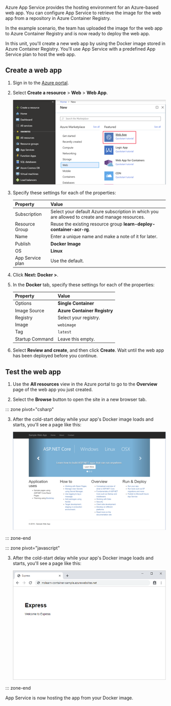 Azure App Service provides the hosting environment for an Azure-based web app. You can configure App Service to retrieve the image for the web app from a repository in Azure Container Registry. 

In the example scenario, the team has uploaded the image for the web app to Azure Container Registry and is now ready to deploy the web app.

In this unit, you'll create a new web app by using the Docker image stored in Azure Container Registry. You'll use App Service with a predefined App Service plan to host the web app.

## Create a web app

1. Sign in to the [Azure portal](https://portal.azure.com/learn.docs.microsoft.com?azure-portal=true).

1. Select **Create a resource** > **Web** > **Web App**.

    ![Screenshot that shows the Azure Marketplace with Web App selected](../media/5-search-web-app-annotated.png)

1. Specify these settings for each of the properties:

    | Property | Value |
    |---|---|
    | Subscription | Select your default Azure subscription in which you are allowed to create and manage resources. |
    | Resource Group | Reuse the existing resource group **learn-deploy-container-acr-rg**. |
    | Name | Enter a unique name and make a note of it for later. |
    | Publish | **Docker Image** |
    | OS | **Linux** |
    | App Service plan | Use the default. |

1. Click **Next:&nbsp;Docker&nbsp;&gt;**.

1. In the **Docker** tab, specify these settings for each of the properties:

    | Property | Value |
    |---|---|
    | Options | **Single Container** |
    | Image Source | **Azure Container Registry** |
    | Registry | Select your registry. |
    | Image | `webimage` |
    | Tag | `latest` |
    | Startup Command | Leave this empty. |

1. Select **Review and create**, and then click **Create**. Wait until the web app has been deployed before you continue.

## Test the web app

1. Use the **All resources** view in the Azure portal to go to the **Overview** page of the web app you just created.

2. Select the **Browse** button to open the site in a new browser tab.

::: zone pivot="csharp"

3. After the cold-start delay while your app's Docker image loads and starts, you'll see a page like this:

    ![Screenshot of the sample web app](../media/5-sample-web-app-dotnet.png)

::: zone-end

::: zone pivot="javascript"

3. After the cold-start delay while your app's Docker image loads and starts, you'll see a page like this:

    ![Screenshot of the sample web app](../media/5-sample-web-app-node.png)

::: zone-end

App Service is now hosting the app from your Docker image.